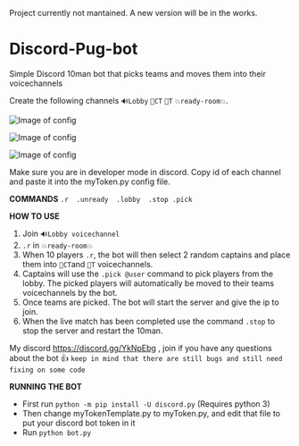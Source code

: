 Project currently not mantained. A new version will be in the works. 

# Discord-Pug-bot
Simple Discord 10man bot that picks teams and moves them into their voicechannels

Create the following channels `🔊Lobby` `🔵CT` `🔴T` `💥ready-room💥`. 

![Image of config](https://scontent.fsyd1-1.fna.fbcdn.net/v/l/t1.15752-9/70760526_1170460396479105_8676906833635442688_n.png?_nc_cat=104&_nc_sid=b96e70&_nc_ohc=i4_VqQpfn1MAX87-xl0&_nc_ht=scontent.fsyd1-1.fna&oh=4f29568c505c293d2f25e5bfcce1412d&oe=5EB88706)


![Image of config](https://scontent.fsyd1-1.fna.fbcdn.net/v/t1.15752-9/70962484_2471421796514889_6404407747189669888_n.jpg?_nc_cat=105&_nc_sid=b96e70&_nc_ohc=8Zc79qpz0JoAX-gk3Jn&_nc_ht=scontent.fsyd1-1.fna&oh=c99f2a2d8c3721afc36f8ba69f1126d6&oe=5EB8FECB) 


![Image of config](https://scontent.fsyd1-1.fna.fbcdn.net/v/t1.15752-9/71756161_2376723492588753_3446406385376428032_n.jpg?_nc_cat=103&_nc_sid=b96e70&_nc_ohc=DCh7z5DObicAX_Hw83K&_nc_ht=scontent.fsyd1-1.fna&oh=2c538fb1f118ffa57982f74739cc4397&oe=5EB7C2F4)

Make sure you are in developer mode in discord. Copy id of each channel and paste it into the myToken.py config file.

**COMMANDS** `.r  .unready  .lobby  .stop .pick`

**HOW TO USE**
1. Join `🔊Lobby voicechannel`
2. `.r` in `💥ready-room💥`
3. When 10 players `.r`, the bot will then select 2 random captains and place them into `🔵CT`and `🔴T` voicechannels.
4. Captains will use the `.pick @user` command to pick players from the lobby. The picked players will automatically be moved to their teams voicechannels by the bot.
5. Once teams are picked. The bot will start the server and give the ip to join. 
6. When the live match has been completed use the command `.stop` to stop the server and restart the 10man. 

My discord https://discord.gg/YkNpEbg , join if you have any questions about the bot 👍
`keep in mind that there are still bugs and still need fixing on some code`

**RUNNING THE BOT**
- First run `python -m pip install -U discord.py` (Requires python 3)
- Then change myTokenTemplate.py to myToken.py, and edit that file to put your discord bot token in it
- Run `python bot.py`
